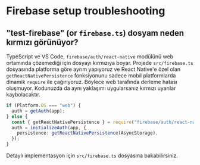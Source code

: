 # Firebase setup troubleshooting

## "test-firebase" (or `firebase.ts`) dosyam neden kırmızı görünüyor?

TypeScript ve VS Code, `firebase/auth/react-native` modülünü web ortamında çözemediği için dosyayı kırmızıya boyar. Projede `src/firebase.ts` dosyasında platforma göre ayrım yapıyoruz ve React Native'e özel olan `getReactNativePersistence` fonksiyonunu sadece mobil platformlarda dinamik `require` ile çağırıyoruz. Böylece web tarafında derleme hatası oluşmuyor. Kodunuzda da aynı yaklaşımı uygularsanız kırmızı uyarılar kaybolacaktır.

```ts
if (Platform.OS === "web") {
  auth = getAuth(app);
} else {
  const { getReactNativePersistence } = require("firebase/auth/react-native");
  auth = initializeAuth(app, {
    persistence: getReactNativePersistence(AsyncStorage),
  });
}
```

Detaylı implementasyon için `src/firebase.ts` dosyasına bakabilirsiniz.
